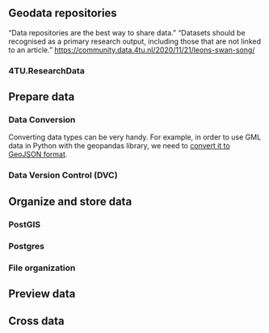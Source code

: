 ## Geodata repositories 

“Data repositories are the best way to share data.” “Datasets should be recognised as a primary research output, including those that are not linked to an article.” [](Link)https://community.data.4tu.nl/2020/11/21/leons-swan-song/

### 4TU.ResearchData

## Prepare data

### Data Conversion
Converting data types can be very handy. For example, in order to use GML data in Python with the geopandas library, we need to [convert it to GeoJSON format](https://gis.stackexchange.com/questions/77974/converting-gml-to-geojson-using-python-and-ogr-with-geometry-transformation). 

### Data Version Control (DVC)

## Organize and store data 

### PostGIS

### Postgres

### File organization

## Preview data

## Cross data